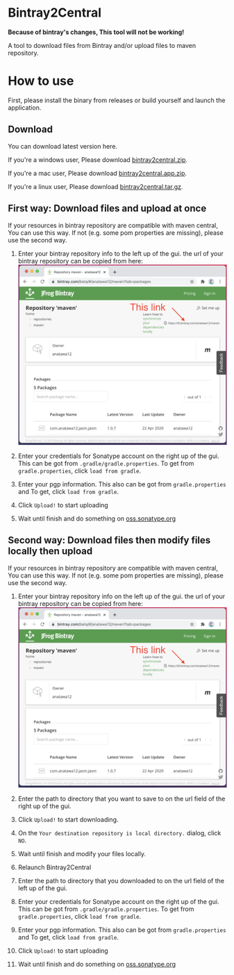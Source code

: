 # Bintray2Central

**Because of bintray's changes, This tool will not be working!**

A tool to download files from Bintray and/or upload files to maven repository.

# How to use
First, please install the binary from releases or build yourself and launch the application.

## Download

You can download latest version here.

If you're a windows user, Please download [bintray2central.zip](https://github.com/anatawa12/bintray2central/releases/download/1.1/bintray2central.zip).

If you're a mac user, Please download [bintray2central.app.zip](https://github.com/anatawa12/bintray2central/releases/download/1.1/bintray2central.app.zip).

If you're a linux user, Please download [bintray2central.tar.gz](https://github.com/anatawa12/bintray2central/releases/download/1.1/bintray2central.tar.gz).

## First way: Download files and upload at once

If your resources in bintray repository are compatible with maven central,
You can use this way. If not (e.g. some pom properties are missing), please use
the second way.

1. Enter your bintray repository info to the left up of the gui.
   the url of your bintray repository can be copied from here:
   ![](./images/bintray-link-where.png)

1. Enter your credentials for Sonatype account on the right up of the gui. 
   This can be got from ``.gradle/gradle.properties``. 
   To get from `gradle.properties`, click `load from gradle`.

1. Enter your pgp information. This also can be got from `gradle.properties` and
   To get, click `load from gradle`.

1. Click `Upload!` to start uploading

1. Wait until finish and do something on [oss.sonatype.org](oss.sonatype.org)


## Second way: Download files then modify files locally then upload 

If your resources in bintray repository are compatible with maven central,
You can use this way. If not (e.g. some pom properties are missing), please use
the second way.

1. Enter your bintray repository info on the left up of the gui.
   the url of your bintray repository can be copied from here:
   ![](./images/bintray-link-where.png)

1. Enter the path to directory that you want to save to 
   on the url field of the right up of the gui.

1. Click `Upload!` to start downloading.

1. On the `Your destination repository is local directory.` dialog, click `NO`.

1. Wait until finish and modify your files locally.

1. Relaunch Bintray2Central

1. Enter the path to directory that you downloaded to
   on the url field of the left up of the gui.

1. Enter your credentials for Sonatype account on the right up of the gui.
   This can be got from ``.gradle/gradle.properties``.
   To get from `gradle.properties`, click `load from gradle`.

1. Enter your pgp information. This also can be got from `gradle.properties` and
   To get, click `load from gradle`.

1. Click `Upload!` to start uploading

1. Wait until finish and do something on [oss.sonatype.org](oss.sonatype.org)

